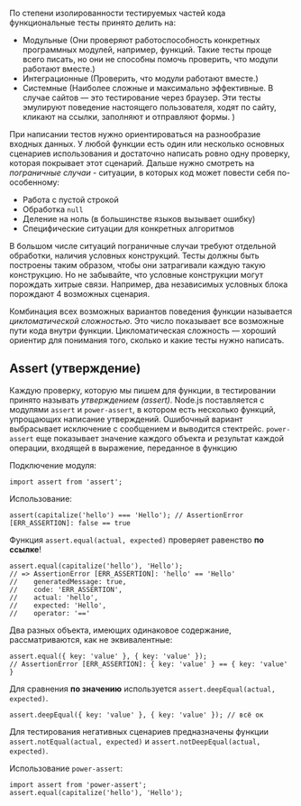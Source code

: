 По степени изолированности тестируемых частей кода функциональные тесты принято делить на:
* Модульные (Они проверяют работоспособность конкретных программных модулей, например, функций. 
Такие тесты проще всего писать, но они не способны помочь проверить, что модули работают вместе.)
* Интеграционные (Проверить, что модули работают вместе.)
* Системные (Наиболее сложные и максимально эффективные. В случае сайтов — это тестирование через браузер. 
Эти тесты эмулируют поведение настоящего пользователя, ходят по сайту, кликают на ссылки, заполняют и отправляют формы. )

При написании тестов нужно ориентироваться на разнообразие входных данных. 
У любой функции есть один или несколько основных сценариев использования и достаточно написать ровно одну проверку, 
которая покрывает этот сценарий. Дальше нужно смотреть на *пограничные случаи* - ситуации, в которых код может 
повести себя по-особенному:
* Работа с пустой строкой
* Обработка `null`
* Деление на ноль (в большинстве языков вызывает ошибку)
* Специфические ситуации для конкретных алгоритмов

В большом числе ситуаций пограничные случаи требуют отдельной обработки, наличия условных конструкций. 
Тесты должны быть построены таким образом, чтобы они затрагивали каждую такую конструкцию. 
Но не забывайте, что условные конструкции могут порождать хитрые связи. 
Например, два независимых условных блока порождают 4 возможных сценария.

Комбинация всех возможных вариантов поведения функции называется *цикломатической сложностью*. 
Это число показывает все возможные пути кода внутри функции. 
Цикломатическая сложность — хороший ориентир для понимания того, сколько и какие тесты нужно написать.

## Assert (утверждение)

Каждую проверку, которую мы пишем для функции, в тестировании принято называть *утверждением (assert)*.
Node.js поставляется с модулями `assert` и `power-assert`, в котором есть несколько функций, упрощающих написание утверждений.
Ошибочный вариант выбрасывает исключение с сообщением и выводится стектрейс. `power-assert` еще показывает значение каждого объекта и результат каждой операции, входящей в выражение, переданное в функцию

Подключение модуля:

    import assert from 'assert';
   
Использование:
   
    assert(capitalize('hello') === 'Hello'); // AssertionError [ERR_ASSERTION]: false == true
    
Функция `assert.equal(actual, expected)` проверяет равенство **по ссылке**! 

    assert.equal(capitalize('hello'), 'Hello');
    // => AssertionError [ERR_ASSERTION]: 'hello' == 'Hello'
    //    generatedMessage: true,
    //    code: 'ERR_ASSERTION',
    //    actual: 'hello',
    //    expected: 'Hello',
    //    operator: '=='
    
Два разных объекта, имеющих одинаковое содержание, рассматриваются, как не эквивалентные:

    assert.equal({ key: 'value' }, { key: 'value' });
    // AssertionError [ERR_ASSERTION]: { key: 'value' } == { key: 'value' }

Для сравнения **по значению** используется `assert.deepEqual(actual, expected)`.

    assert.deepEqual({ key: 'value' }, { key: 'value' }); // всё ок

Для тестирования негативных сценариев предназначены функции 
`assert.notEqual(actual, expected)` и `assert.notDeepEqual(actual, expected)`.

Использование `power-assert`:

    import assert from 'power-assert';
    assert.equal(capitalize('hello'), 'Hello');
    
    
